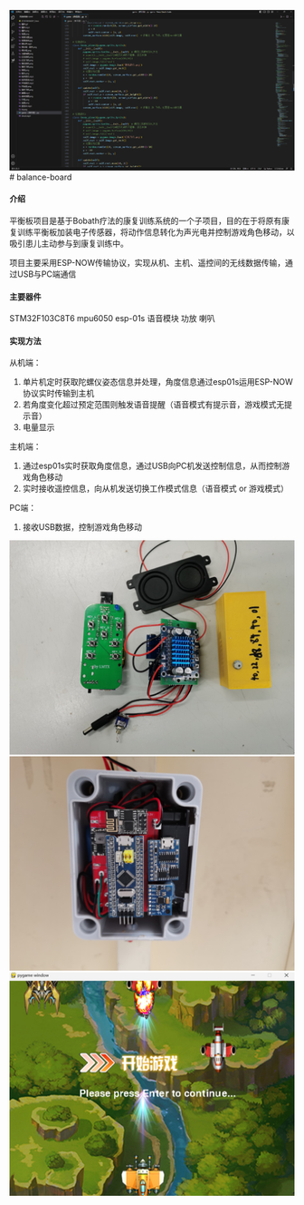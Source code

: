 ![输入图片说明](game_code.png)# balance-board

#### 介绍
平衡板项目是基于Bobath疗法的康复训练系统的一个子项目，目的在于将原有康复训练平衡板加装电子传感器，将动作信息转化为声光电并控制游戏角色移动，以吸引患儿主动参与到康复训练中。

项目主要采用ESP-NOW传输协议，实现从机、主机、遥控间的无线数据传输，通过USB与PC端通信

#### 主要器件
STM32F103C8T6 mpu6050 esp-01s 语音模块 功放 喇叭 


#### 实现方法
从机端：
1.  单片机定时获取陀螺仪姿态信息并处理，角度信息通过esp01s运用ESP-NOW协议实时传输到主机
2.  若角度变化超过预定范围则触发语音提醒（语音模式有提示音，游戏模式无提示音）
3.  电量显示

主机端：
1.  通过esp01s实时获取角度信息，通过USB向PC机发送控制信息，从而控制游戏角色移动
2.  实时接收遥控信息，向从机发送切换工作模式信息（语音模式  or  游戏模式）

PC端：
1.  接收USB数据，控制游戏角色移动

![输入图片说明](217324f566af57a2bcb21443f6f40ee.jpg)
![输入图片说明](IMG_20230227_130918.jpg)
![输入图片说明](%E5%B1%8F%E5%B9%95%E6%88%AA%E5%9B%BE_20230219_160114.png)


